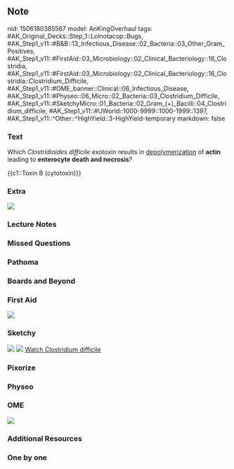 ## Note
nid: 1506180385567
model: AnKingOverhaul
tags: #AK_Original_Decks::Step_1::Lolnotacop::Bugs, #AK_Step1_v11::#B&B::13_Infectious_Disease::02_Bacteria::03_Other_Gram_Positives, #AK_Step1_v11::#FirstAid::03_Microbiology::02_Clinical_Bacteriology::16_Clostridia, #AK_Step1_v11::#FirstAid::03_Microbiology::02_Clinical_Bacteriology::16_Clostridia::Clostridium_Difficile, #AK_Step1_v11::#OME_banner::Clinical::06_Infectious_Disease, #AK_Step1_v11::#Physeo::06_Micro::02_Bacteria::03_Clostridium_Difficile, #AK_Step1_v11::#SketchyMicro::01_Bacteria::02_Gram_(+)_Bacilli::04_Clostridium_difficile, #AK_Step1_v11::#UWorld::1000-9999::1000-1999::1397, #AK_Step1_v11::^Other::^HighYield::3-HighYield-temporary
markdown: false

### Text
Which <i>Clostridioides difficile</i> exotoxin results in
<u>depolymerization</u> of <b>actin</b> leading to <b>enterocyte
death and necrosis</b>?
<div>
  {{c1::Toxin B (cytotoxin)}}
</div>

### Extra
<img src="paste-16454019711447.jpg">

### Lecture Notes


### Missed Questions


### Pathoma


### Boards and Beyond


### First Aid
<img src="tmpb79hrfyc.png">

### Sketchy
<img src="paste-500020092600321.jpg"> <img src=
"Screen%20Shot%202019-09-26%20at%208.15.39%20AM.png"> <a href=
"https://dashboard.sketchy.com/study/medical/courses/medical-microbiology/units/medical-microbiology-bacteria/videos/medical-microbiology-bacteria-gram-positive-bacilli-clostridioides-difficile?utm_source=anki&utm_medium=partnership&utm_campaign=february_update&utm_content=medical">
Watch Clostridium difficile</a>

### Pixorize


### Physeo


### OME
<div class="ome-widget">
  <a href=
  "https://onlinemeded.org/spa/infectious-disease?ref=anki"><img src="_OME_AnkiFlashcards_Topic_6.png"></a>
</div>

### Additional Resources


### One by one


